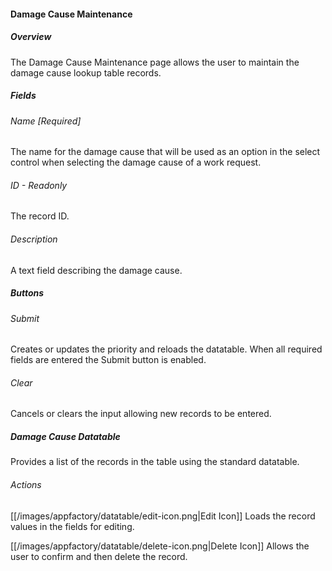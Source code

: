#### Damage Cause Maintenance

##### Overview
The Damage Cause Maintenance page allows the user to maintain the damage cause lookup table records.  

##### Fields
###### Name [Required]
The name for the damage cause that will be used as an option in the select control when selecting the damage cause of a 
work request.
###### ID - Readonly
The record ID.
###### Description
A text field describing the damage cause.

##### Buttons
###### Submit
Creates or updates the priority and reloads the datatable.  When all required fields are entered the Submit 
button is enabled.
###### Clear
Cancels or clears the input allowing new records to be entered.

##### Damage Cause Datatable
Provides a list of the records in the table using the standard datatable.
###### Actions
[[/images/appfactory/datatable/edit-icon.png|Edit Icon]]  Loads the record values in the fields for editing.   

[[/images/appfactory/datatable/delete-icon.png|Delete Icon]]  Allows the user to confirm and then delete the record.
